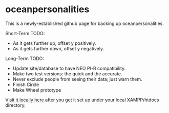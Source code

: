 # oceanpersonalities
This is a newly-established github page for backing up oceanpersonalities.

Short-Term TODO:
* As it gets further up, offset y positively.
* As it gets further down, offset y negatively.

Long-Term TODO:
* Update site/database to have NEO PI-R compatibility.
* Make two test versions: the quick and the accurate.
* Never exclude people from seeing their data; just warn them.
* Finish Circle
* Make Wheel prototype

[Visit it locally here](http://localhost/OceanPersonalities) after you get it set up under your local XAMPP/htdocs directory.
